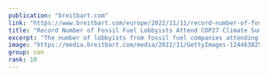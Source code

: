 ```yaml
---
publication: "breitbart.com"
link: "https://www.breitbart.com/europe/2022/11/11/record-number-of-fossil-fuel-lobbyists-attend-cop27-climate-conference/"
title: "Record Number of Fossil Fuel Lobbyists Attend COP27 Climate Summit"
excerpt: "The number of lobbyists from fossil fuel companies attending the COP27 climate change conference has increased by 25 per cent over last year."
image: "https://media.breitbart.com/media/2022/11/GettyImages-1244638257-2-640x335.jpg"
group: con
rank: 10
---
```

